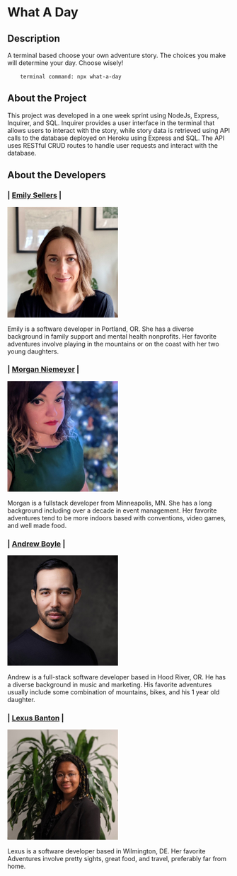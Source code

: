 # **What A Day**

## **Description**

A terminal based choose your own adventure story. The choices you make will determine your day. Choose wisely!

        terminal command: npx what-a-day

## **About the Project**

This project was developed in a one week sprint using NodeJs, Express, Inquirer, and SQL. Inquirer provides a user interface in the terminal that allows users to interact with the story, while story data is retrieved using API calls to the database deployed on Heroku using Express and SQL. The API uses RESTful CRUD routes to handle user requests and interact with the database.

## **About the Developers**

### | [**Emily Sellers**](https://www.linkedin.com/in/emilymsellers/) |

<img src="./assets/emily.jpg" width="250" height="250" style="object-fit:cover">

Emily is a software developer in Portland, OR. She has a diverse background in family support and mental health nonprofits. Her favorite adventures involve playing in the mountains or on the coast with her two young daughters.

### | [**Morgan Niemeyer**](https://www.linkedin.com/in/morganniemeyer/) |

<img src="./assets/morgan.jpg" width="250" height="250" style="object-fit:cover">

Morgan is a fullstack developer from Minneapolis, MN. She has a long background including over a decade in event management. Her favorite adventures tend to be more indoors based with conventions, video games, and well made food.

### | [**Andrew Boyle**](https://www.linkedin.com/in/andrewjamesboyle/) |

<img src="./assets/andrew.jpg" width="250" height="250" style="object-fit:cover">

Andrew is a full-stack software developer based in Hood River, OR. He has a diverse background in music and marketing. His favorite adventures usually include some combination of mountains, bikes, and his 1 year old daughter.

### | [**Lexus Banton**](https://www.linkedin.com/in/lexcancode/) |

<img src="./assets/lex.jpg" width="250" height="250" style="object-fit:cover">

Lexus is a software developer based in Wilmington, DE. Her favorite Adventures involve pretty sights, great food, and travel, preferably far from home.
